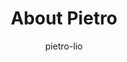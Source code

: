 ---
widget: about
headless: true  # This file represents a page section.

# Order that this section appears on the page.
weight: 2

# ... Put Your Section Options Here (title etc.) ...

title: About Pietro

# Choose the user profile to display
# This should be the username of a profile in your `content/authors/` folder.
author: 'pietro-lio'
---